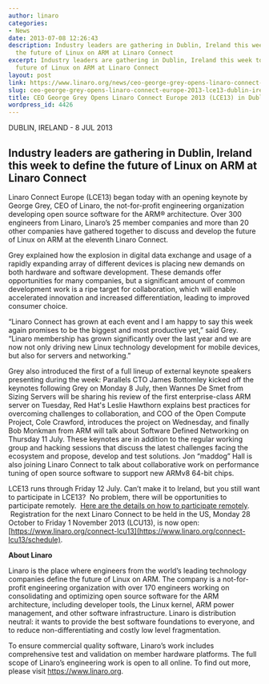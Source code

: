 ```yaml
---
author: linaro
categories:
- News
date: 2013-07-08 12:26:43
description: Industry leaders are gathering in Dublin, Ireland this week to define
  the future of Linux on ARM at Linaro Connect
excerpt: Industry leaders are gathering in Dublin, Ireland this week to define the
  future of Linux on ARM at Linaro Connect
layout: post
link: https://www.linaro.org/news/ceo-george-grey-opens-linaro-connect-europe-2013-lce13-dublin-ireland/
slug: ceo-george-grey-opens-linaro-connect-europe-2013-lce13-dublin-ireland
title: CEO George Grey Opens Linaro Connect Europe 2013 (LCE13) in Dublin, Ireland
wordpress_id: 4426
---
```


DUBLIN, IRELAND - 8 JUL 2013


## Industry leaders are gathering in Dublin, Ireland this week to define the future of Linux on ARM at Linaro Connect

Linaro Connect Europe (LCE13) began today with an opening keynote by George Grey, CEO of Linaro, the not-for-profit engineering organization developing open source software for the ARM® architecture. Over 300 engineers from Linaro, Linaro’s 25 member companies and more than 20 other companies have gathered together to discuss and develop the future of Linux on ARM at the eleventh Linaro Connect.

Grey explained how the explosion in digital data exchange and usage of a rapidly expanding array of different devices is placing new demands on both hardware and software development. These demands offer opportunities for many companies, but a significant amount of common development work is a ripe target for collaboration, which will enable accelerated innovation and increased differentiation, leading to improved consumer choice.

“Linaro Connect has grown at each event and I am happy to say this week again promises to be the biggest and most productive yet,” said Grey. “Linaro membership has grown significantly over the last year and we are now not only driving new Linux technology development for mobile devices, but also for servers and networking.”

Grey also introduced the first of a full lineup of external keynote speakers presenting during the week: Parallels CTO James Bottomley kicked off the keynotes following Grey on Monday 8 July, then Wannes De Smet from Sizing Servers will be sharing his review of the first enterprise-class ARM server on Tuesday, Red Hat's Leslie Hawthorn explains best practices for overcoming challenges to collaboration, and COO of the Open Compute Project, Cole Crawford, introduces the project on Wednesday, and finally Bob Monkman from ARM will talk about Software Defined Networking on Thursday 11 July. These keynotes are in addition to the regular working group and hacking sessions that discuss the latest challenges facing the ecosystem and propose, develop and test solutions. Jon “maddog” Hall is also joining Linaro Connect to talk about collaborative work on performance tuning of open source software to support new ARMv8 64-bit chips.

LCE13 runs through Friday 12 July. Can’t make it to Ireland, but you still want to participate in LCE13?  No problem, there will be opportunities to participate remotely.  [Here are the details on how to participate remotely](http://connect.linaro.org/lcu13/).  Registration for the next Linaro Connect to be held in the US, Monday 28 October to Friday 1 November 2013 (LCU13), is now open:[https://www.linaro.org/connect-lcu13](https://www.linaro.org/connect-lcu13/schedule).

**About Linaro**

Linaro is the place where engineers from the world’s leading technology companies define the future of Linux on ARM. The company is a not-for-profit engineering organization with over 170 engineers working on consolidating and optimizing open source software for the ARM architecture, including developer tools, the Linux kernel, ARM power management, and other software infrastructure. Linaro is distribution neutral: it wants to provide the best software foundations to everyone, and to reduce non-differentiating and costly low level fragmentation.

To ensure commercial quality software, Linaro’s work includes comprehensive test and validation on member hardware platforms. The full scope of Linaro’s engineering work is open to all online. To find out more, please visit https://www.linaro.org.